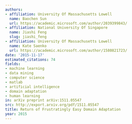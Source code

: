 ```yaml
---
authors:
- affiliation: University Of Massachusetts Lowell
  name: Baochen Sun
  url: https://academic.microsoft.com/author/2039399843/
- affiliation: National University Of Singapore
  name: Jiashi Feng
  slug: jiashi_feng
- affiliation: University Of Massachusetts Lowell
  name: Kate Saenko
  url: https://academic.microsoft.com/author/1580821723/
date: '2015-11-17'
estimated_citations: 74
fields:
- machine learning
- data mining
- computer science
- matlab
- artificial intelligence
- domain adaptation
- human learning
in: arXiv preprint arXiv:1511.05547
src: http://export.arxiv.org/pdf/1511.05547
title: Return of Frustratingly Easy Domain Adaptation
year: 2015
---
```


